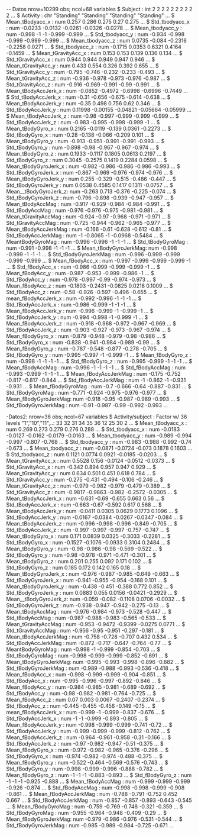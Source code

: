 -- Datos
nrow=10299 obs; ncol=68 variables
$ Subject              : int  2 2 2 2 2 2 2 2 2 2 ...
$ Activity             : chr  "Standing" "Standing" "Standing" "Standing" ...
$ Mean_tBodyacc_x      : num  0.257 0.286 0.275 0.27 0.275 ...
$ Std_tbodyacc_x       : num  -0.0233 -0.0132 -0.0261 -0.0326 -0.0278 ...
$ Mean_tbodyacc_y      : num  -0.998 -1 -1 -0.999 -0.999 ...
$ Std_tbodyacc_y       : num  -0.934 -0.998 -0.999 -0.999 -0.999 ...
$ Mean_tbodyacc_z      : num  0.0735 -0.084 -0.2316 -0.2258 0.0271 ...
$ Std_tbodyacc_z       : num  -0.1715 0.0353 0.6321 0.4164 -0.1459 ...
$ Mean_tGravityAcc_x   : num  0.153 0.153 0.139 0.136 0.134 ...
$ Std_tGravityAcc_x    : num  0.944 0.944 0.949 0.947 0.946 ...
$ Mean_tGravityAcc_y   : num  0.433 0.554 0.326 0.392 0.655 ...
$ Std_tGravityAcc_y    : num  -0.795 -0.746 -0.232 -0.233 -0.493 ...
$ Mean_tGravityAcc_z   : num  -0.936 -0.978 -0.973 -0.976 -0.987 ...
$ Std_tGravityAcc_z    : num  -0.916 -0.969 -0.991 -0.99 -0.991 ...
$ Mean_tBodyAccJerk_x  : num  -0.0852 -0.4972 -0.6998 -0.6996 -0.7449 ...
$ Std_tBodyAccJerk_x   : num  -0.31 -0.656 -0.675 -0.614 -0.638 ...
$ Mean_tBodyAccJerk_y  : num  -0.35 0.498 0.756 0.62 0.346 ...
$ Std_tBodyAccJerk_y   : num  0.11998 -0.00155 -0.04821 -0.05664 -0.05999 ...
$ Mean_tBodyAccJerk_z  : num  -0.98 -0.997 -0.999 -0.999 -0.999 ...
$ Std_tBodyAccJerk_z   : num  -0.983 -0.995 -0.998 -0.999 -1 ...
$ Mean_tBodyGyro_x     : num  0.2165 -0.0119 -0.139 0.0361 -0.2273 ...
$ Std_tBodyGyro_x      : num  -0.28 -0.138 -0.066 -0.209 0.101 ...
$ Mean_tBodyGyro_y     : num  -0.913 -0.951 -0.991 -0.991 -0.993 ...
$ Std_tBodyGyro_y      : num  -0.898 -0.98 -0.967 -0.967 -0.974 ...
$ Mean_tBodyGyro_z     : num  0.1933 -0.1117 0.1805 0.0613 0.2197 ...
$ Std_tBodyGyro_z      : num  0.3045 -0.2575 0.1419 0.2284 0.0598 ...
$ Mean_tBodyGyroJerk_x : num  -0.982 -0.986 -0.986 -0.986 -0.993 ...
$ Std_tBodyGyroJerk_x  : num  -0.867 -0.969 -0.976 -0.974 -0.976 ...
$ Mean_tBodyGyroJerk_y : num  0.255 -0.329 -0.515 -0.486 -0.447 ...
$ Std_tBodyGyroJerk_y  : num  0.0538 0.4585 0.1417 0.1311 -0.0757 ...
$ Mean__tBodyGyroJerk_z: num  -0.263 0.713 -0.376 -0.225 -0.074 ...
$ Std_tBodyGyroJerk_z  : num  -0.796 -0.898 -0.939 -0.947 -0.957 ...
$ Mean_tBodyAccMag     : num  -0.917 -0.929 -0.984 -0.984 -0.991 ...
$ Std_tBodyAccMag      : num  -0.976 -0.976 -0.975 -0.981 -0.981 ...
$ Mean_tGravityAccMag  : num  -0.924 -0.97 -0.968 -0.971 -0.971 ...
$ Std_tGravityAccMag   : num  -0.725 -0.944 -0.962 -0.965 -0.977 ...
$ Mean_tBodyAccJerkMag : num  -0.166 -0.61 -0.628 -0.612 -0.81 ...
$ Std_tBodyAccJerkMag  : num  -1 -0.8065 -1 -0.0968 -0.5484 ...
$ MeantBodyGyroMag     : num  -0.996 -0.996 -1 -1 -1 ...
$ Std_tBodyGyroMag     : num  -0.991 -0.998 -1 -1 -1 ...
$ Mean_tBodyGyroJerkMag: num  -0.998 -0.999 -1 -1 -1 ...
$ Std_tBodyGyroJerkMag : num  -0.996 -0.999 -0.999 -0.999 -0.999 ...
$ Mean_fBodyAcc_x      : num  -0.997 -0.999 -0.999 -0.999 -1 ...
$ Std_fBodyAcc_x       : num  -0.986 -0.999 -0.999 -0.999 -1 ...
$ Mean_fBodyAcc_y      : num  -0.987 -0.953 -0.999 -0.986 -1 ...
$ Std_fBodyAcc_y       : num  -0.978 -0.997 -0.99 -0.974 -0.973 ...
$ Mean_fBodyAcc_z      : num  -0.1803 -0.2431 -0.0825 0.0218 0.1009 ...
$ Std_fBodyAcc_z       : num  -0.58 -0.926 -0.597 -0.496 -0.655 ...
$ mean_fBodyAccJerk_x  : num  -0.992 -0.996 -1 -1 -1 ...
$ Std_fBodyAccJerk_x   : num  -0.986 -0.999 -1 -1 -1 ...
$ Mean_fBodyAccJerk_y  : num  -0.996 -0.999 -1 -0.999 -1 ...
$ Std_fBodyAccJerk_y   : num  -0.994 -0.998 -1 -0.999 -1 ...
$ Mean_fBodyAccJerk_z  : num  -0.918 -0.968 -0.972 -0.967 -0.969 ...
$ Std_fBodyAccJerk_z   : num  -0.903 -0.927 -0.973 -0.967 -0.974 ...
$ Mean_fBodyGyro_x     : num  -0.879 -0.948 -0.979 -0.98 -0.986 ...
$ Std_fBodyGyro_x      : num  -0.838 -0.941 -0.984 -0.989 -0.99 ...
$ Mean_fBodyGyro_y     : num  -0.787 -0.548 -0.877 -0.278 -0.705 ...
$ Std_fBodyGyro_y      : num  -0.995 -0.997 -1 -0.999 -1 ...
$ Mean_fBodyGyro_z     : num  -0.998 -1 -1 -1 -1 ...
$ Std_fBodyGyro_z      : num  -0.995 -0.999 -1 -1 -1 ...
$ Mean_fBodyAccMag     : num  -0.996 -1 -1 -1 -1 ...
$ Std_fBodyAccMag      : num  -0.993 -0.999 -1 -1 -1 ...
$ Mean_fBodyAccJerkMag : num  -0.175 -0.752 -0.817 -0.817 -0.844 ...
$ Std_fBodyAccJerkMag  : num  -1 -0.862 -1 -0.931 -0.931 ...
$ Mean_fBodyGyroMag    : num  -0.7 -0.666 -0.64 -0.887 -0.831 ...
$ Std_fBodyGyroMag     : num  -0.771 -0.924 -0.975 -0.976 -0.977 ...
$ Mean_fBodyGyroJerkMag: num  -0.918 -0.95 -0.987 -0.989 -0.993 ...
$ Std_fBodyGyroJerkMag : num  -0.91 -0.987 -0.99 -0.992 -0.993 ...

-Datos2:
nrow=36 obs; ncol=67 variables
$ Activity/subject     : Factor w/ 36 levels "1","10","11",..: 33 32 31 34 35 36 12 25 30 2 ...
$ Mean_tBodyacc_x      : num  0.269 0.273 0.279 0.276 0.288 ...
$ Std_tbodyacc_x       : num  -0.0183 -0.0127 -0.0162 -0.0179 -0.0163 ...
$ Mean_tbodyacc_y      : num  -0.989 -0.994 -0.997 -0.807 -0.768 ...
$ Std_tbodyacc_y       : num  -0.983 -0.988 -0.992 -0.74 -0.673 ...
$ Mean_tbodyacc_z      : num  -0.0871 -0.0724 -0.073 0.1878 0.1603 ...
$ Std_tbodyacc_z       : num  0.1121 0.0774 0.0921 -0.0185 -0.0203 ...
$ Mean_tGravityAcc_x   : num  0.5528 0.156 -0.0124 -0.0512 -0.0373 ...
$ Std_tGravityAcc_x    : num  -0.342 0.894 0.957 0.947 0.929 ...
$ Mean_tGravityAcc_y   : num  0.634 0.501 0.451 0.618 0.784 ...
$ Std_tGravityAcc_y    : num  -0.275 -0.431 -0.494 -0.106 -0.246 ...
$ Mean_tGravityAcc_z   : num  -0.979 -0.982 -0.979 -0.479 -0.389 ...
$ Std_tGravityAcc_z    : num  -0.9817 -0.9863 -0.982 -0.2572 -0.0305 ...
$ Mean_tBodyAccJerk_x  : num  -0.631 -0.69 -0.655 0.663 0.56 ...
$ Std_tBodyAccJerk_x   : num  -0.663 -0.67 -0.592 0.617 0.568 ...
$ Mean_tBodyAccJerk_y  : num  -0.0411 0.0305 0.0629 0.1773 0.1096 ...
$ Std_tBodyAccJerk_y   : num  -0.0167 -0.0384 -0.0267 -0.0347 -0.084 ...
$ Mean_tBodyAccJerk_z  : num  -0.996 -0.998 -0.996 -0.849 -0.705 ...
$ Std_tBodyAccJerk_z   : num  -0.997 -0.997 -0.997 -0.757 -0.747 ...
$ Mean_tBodyGyro_x     : num  0.171 0.0839 0.0325 -0.3033 -0.2281 ...
$ Std_tBodyGyro_x      : num  -0.1527 -0.1076 -0.0933 0.3104 0.2484 ...
$ Mean_tBodyGyro_y     : num  -0.98 -0.986 -0.98 -0.569 -0.522 ...
$ Std_tBodyGyro_y      : num  -0.98 -0.978 -0.971 -0.471 -0.301 ...
$ Mean_tBodyGyro_z     : num  0.201 0.255 0.092 0.171 0.102 ...
$ Std_tBodyGyro_z      : num  0.185 0.172 0.142 0.165 0.18 ...
$ Mean_tBodyGyroJerk_x : num  -0.976 -0.987 -0.985 -0.649 -0.663 ...
$ Std_tBodyGyroJerk_x  : num  -0.941 -0.955 -0.954 -0.168 0.101 ...
$ Mean_tBodyGyroJerk_y : num  -0.438 -0.451 -0.388 0.772 0.852 ...
$ Std_tBodyGyroJerk_y  : num  0.0883 0.055 0.0156 -0.0421 -0.2929 ...
$ Mean__tBodyGyroJerk_z: num  -0.059 -0.082 -0.1108 0.0706 -0.0032 ...
$ Std_tBodyGyroJerk_z  : num  -0.938 -0.947 -0.942 -0.275 -0.13 ...
$ Mean_tBodyAccMag     : num  -0.976 -0.984 -0.973 -0.528 -0.447 ...
$ Std_tBodyAccMag      : num  -0.987 -0.988 -0.983 -0.565 -0.533 ...
$ Mean_tGravityAccMag  : num  -0.953 -0.9472 -0.9399 -0.0275 0.0771 ...
$ Std_tGravityAccMag   : num  -0.956 -0.95 -0.951 -0.297 -0.181 ...
$ Mean_tBodyAccJerkMag : num  -0.758 -0.728 -0.707 0.432 0.534 ...
$ Std_tBodyAccJerkMag  : num  -0.872 -0.717 -0.647 -0.764 -0.77 ...
$ MeantBodyGyroMag     : num  -0.998 -1 -0.999 -0.854 -0.703 ...
$ Std_tBodyGyroMag     : num  -0.998 -0.999 -0.999 -0.852 -0.691 ...
$ Mean_tBodyGyroJerkMag: num  -0.995 -0.993 -0.998 -0.896 -0.882 ...
$ Std_tBodyGyroJerkMag : num  -0.989 -0.988 -0.993 -0.536 -0.418 ...
$ Mean_fBodyAcc_x      : num  -0.998 -0.999 -0.999 -0.904 -0.851 ...
$ Std_fBodyAcc_x       : num  -0.995 -0.996 -0.997 -0.892 -0.846 ...
$ Mean_fBodyAcc_y      : num  -0.984 -0.985 -0.981 -0.689 -0.692 ...
$ Std_fBodyAcc_y       : num  -0.98 -0.982 -0.981 -0.764 -0.725 ...
$ Mean_fBodyAcc_z      : num  0.07 0.003 0.0067 -0.2407 -0.2374 ...
$ Std_fBodyAcc_z       : num  -0.445 -0.455 -0.456 -0.149 -0.15 ...
$ mean_fBodyAccJerk_x  : num  -0.999 -1 -0.999 -0.837 -0.676 ...
$ Std_fBodyAccJerk_x   : num  -1 -1 -0.999 -0.893 -0.805 ...
$ Mean_fBodyAccJerk_y  : num  -0.998 -0.999 -0.999 -0.741 -0.72 ...
$ Std_fBodyAccJerk_y   : num  -0.999 -0.999 -0.999 -0.812 -0.762 ...
$ Mean_fBodyAccJerk_z  : num  -0.964 -0.961 -0.958 -0.31 -0.166 ...
$ Std_fBodyAccJerk_z   : num  -0.97 -0.982 -0.947 -0.51 -0.375 ...
$ Mean_fBodyGyro_x     : num  -0.972 -0.982 -0.965 -0.376 -0.296 ...
$ Std_fBodyGyro_x      : num  -0.974 -0.982 -0.974 -0.488 -0.375 ...
$ Mean_fBodyGyro_y     : num  -0.522 -0.464 -0.569 -0.576 -0.743 ...
$ Std_fBodyGyro_y      : num  -0.998 -0.999 -0.996 -0.888 -0.782 ...
$ Mean_fBodyGyro_z     : num  -1 -1 -1 -0.883 -0.893 ...
$ Std_fBodyGyro_z      : num  -1 -1 -1 -0.925 -0.888 ...
$ Mean_fBodyAccMag     : num  -0.999 -0.999 -0.999 -0.926 -0.874 ...
$ Std_fBodyAccMag      : num  -0.998 -0.998 -0.999 -0.908 -0.861 ...
$ Mean_fBodyAccJerkMag : num  -0.788 -0.791 -0.752 0.452 0.667 ...
$ Std_fBodyAccJerkMag  : num  -0.857 -0.857 -0.893 -0.643 -0.545 ...
$ Mean_fBodyGyroMag    : num  -0.759 -0.769 -0.748 -0.321 -0.359 ...
$ Std_fBodyGyroMag     : num  -0.955 -0.964 -0.948 -0.409 -0.29 ...
$ Mean_fBodyGyroJerkMag: num  -0.979 -0.986 -0.976 -0.531 -0.544 ...
$ Std_fBodyGyroJerkMag : num  -0.985 -0.989 -0.984 -0.725 -0.671 ...
